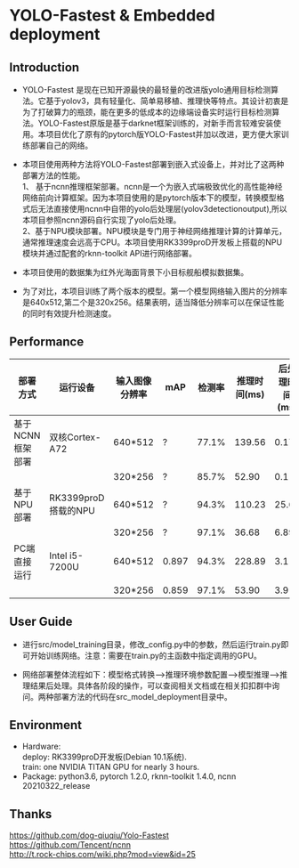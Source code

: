 # YOLO-Fastest & Embedded deployment
## Introduction
*   YOLO-Fastest 是现在已知开源最快的最轻量的改进版yolo通用目标检测算法。它基于yolov3，具有轻量化、简单易移植、推理快等特点。其设计初衷是为了打破算力的瓶颈，能在更多的低成本的边缘端设备实时运行目标检测算法。YOLO-Fastest原版是基于darknet框架训练的，对新手而言较难安装使用。本项目优化了原有的pytorch版YOLO-Fastest并加以改进，更方便大家训练部署自己的网络。   
 
*   本项目使用两种方法将YOLO-Fastest部署到嵌入式设备上，并对比了这两种部署方法的性能。  
1、 基于ncnn推理框架部署。ncnn是一个为嵌入式端极致优化的高性能神经网络前向计算框架。因为本项目使用的是pytorch版本下的模型，转换模型格式后无法直接使用ncnn中自带的yolo后处理层(yolov3detectionoutput),所以本项目参照ncnn源码自行实现了yolo后处理。  
2、基于NPU模块部署。NPU模块是专门用于神经网络推理计算的计算单元，通常推理速度会远高于CPU。本项目使用RK3399proD开发板上搭载的NPU模块并通过配套的rknn-toolkit API进行网络部署。  

*   本项目使用的数据集为红外光海面背景下小目标舰船模拟数据集。

*   为了对比，本项目训练了两个版本的模型。第一个模型网络输入图片的分辨率是640x512,第二个是320x256。结果表明，适当降低分辨率可以在保证性能的同时有效提升检测速度。  

## Performance
|部署方式|运行设备|输入图像分辨率|mAP|检测率|推理时间(ms)|后处理时间(ms)|检测时间(ms)|
|---|---|---|---|---|---|---|---|
|基于NCNN框架部署|双核Cortex-A72|640*512|?|77.1%|139.56|0.17|139.73|
|||320*256|?|85.7%|52.90|0.1|53.00|
|基于NPU部署|RK3399proD搭载的NPU|640*512|?|94.3%|110.23|25.64|135.87|
|||320*256|?|97.1%|36.68|6.89|43.56|
|PC端直接运行|Intel i5-7200U|640*512|0.897|94.3%|228.89|3.1|231.99|
|||320*256|0.859|97.1%|53.90|3.9|57.80|


## User Guide
*  进行src/model_training目录，修改_config.py中的参数，然后运行train.py即可开始训练网络。注意：需要在train.py的主函数中指定调用的GPU。   

*  网络部署整体流程如下：模型格式转换——>推理环境参数配置——>模型推理——>推理结果后处理。具体各阶段的操作，可以查阅相关文档或在相关扣扣群中询问。两种部署方法的代码在src_model_deployment目录中。

## Environment
* Hardware:  
deploy: RK3399proD开发板(Debian 10.1系统).  
train: one NVIDIA TITAN GPU for nearly 3 hours.   
* Package:  python3.6, pytorch 1.2.0, rknn-toolkit 1.4.0, ncnn 20210322_release

## Thanks
https://github.com/dog-qiuqiu/Yolo-Fastest   
https://github.com/Tencent/ncnn   
http://t.rock-chips.com/wiki.php?mod=view&id=25   
